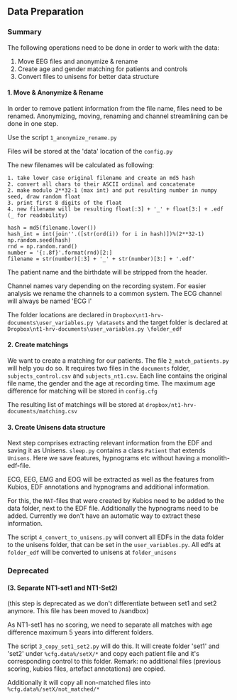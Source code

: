 ## Data Preparation

### Summary

The following operations need to be done in order to work with the data:

1. Move EEG files and anonymize & rename
2. Create age and gender matching for patients and controls
3. Convert files to unisens for better data structure


#### 1. Move & Anonymize & Rename
In order to remove patient information from the file name, files need to be renamed. Anonymizing, moving,  renaming and channel streamlining can be done in one step.

Use the script `1_anonymize_rename.py`

Files will be stored at the 'data' location of the `config.py`

The new filenames will be calculated as following:

```
1. take lower case original filename and create an md5 hash
2. convert all chars to their ASCII ordinal and concatenate
2. make modulo 2**32-1 (max int) and put resulting number in numpy seed, draw random float
3. print first 8 digits of the float
4. new filename will be resulting float[:3] + '_' + float[3:] + .edf (_ for readability)

hash = md5(filename.lower())
hash_int = int(join''.([str(ord(i)) for i in hash)])%(2**32-1)
np.random.seed(hash)
rnd = np.random.rand()
number = '{:.8f}'.format(rnd)[2:]
filename = str(number)[:3] + '_' + str(number)[3:] + '.edf'
```

The patient name and the birthdate will be stripped from the header.

Channel names vary depending on the recording system.
For easier analysis we rename the channels to a common system. The ECG channel will always be named 'ECG I'

The folder locations are declared in `Dropbox\nt1-hrv-documents\user_variables.py \datasets` and the target folder is declared at `Dropbox\nt1-hrv-documents\user_variables.py \folder_edf`


#### 2. Create matchings

We want to create a matching for our patients. The file `2_match_patients.py` will help you do so. It requires two files in the `documents` folder, `subjects_control.csv` and `subjects_nt1.csv`. Each line contains the original file name, the gender and the age at recording time. The maximum age difference for matching will be stored in `config.cfg` 

The resulting list of matchings will be stored at `dropbox/nt1-hrv-documents/matching.csv`


#### 3. Create Unisens data structure


Next step comprises extracting relevant information from the EDF and saving it as Unisens. `sleep.py` contains a class `Patient` that extends `Unisens`. Here we save features, hypnograms etc without having a monolith-edf-file. 

ECG, EEG, EMG and EOG will be extracted as well as the features from Kubios, EDF annotations and hypnograms and additional information.

For this, the `MAT`-files that were created by Kubios need to be added to the data folder, next to the EDF file. Additionally the hypnograms need to be added. Currently we don't have an automatic way to extract these information.

The script `4_convert_to_unisens.py` will convert all EDFs in the data folder to the unisens folder, that can be set in the `user_variables.py`. All edfs at `folder_edf` will be converted to unisens at `folder_unisens` 





### Deprecated


#### (3. Separate NT1-set1 and NT1-Set2)

(this step is deprecated as we don't differentiate between set1 and set2 anymore. This file has been moved to /sandbox)

As NT1-set1 has no scoring, we need to separate all matches with age difference maximum 5 years into different folders.

The script `3_copy_set1_set2.py` will do this. It will create folder 'set1' and 'set2' under `%cfg.data%/setX/*` and copy each patient file and it's corresponding control to this folder. Remark: no additional files (previous scoring, kubios files, artefact annotations) are copied.

Additionally it will copy all non-matched files into `%cfg.data%/setX/not_matched/*`
